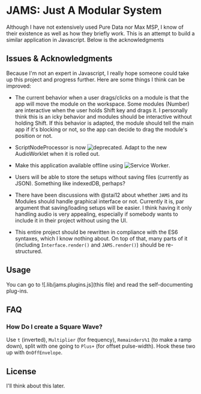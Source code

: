 JAMS: Just A Modular System
====

Although I have not extensively used Pure Data nor Max MSP, I know of their existence as well as how they briefly work. This is an attempt to build a similar application in Javascript. Below is the acknowledgments

## Issues & Acknowledgments

Because I'm not an expert in Javascript, I really hope someone could take up this project and progress further. Here are some things I think can be improved:

* The current behavior when a user drags/clicks on a module is that the app will move the module on the workspace. Some modules (Number) are interactive when the user holds Shift key and drags it. I personally think this is an icky behavior and modules should be interactive without holding Shift. If this behavior is adapted, the module should tell the main app if it's blocking or not, so the app can decide to drag the module's position or not.

* ScriptNodeProcessor is now ![deprecated](https://webaudio.github.io/web-audio-api/#the-scriptprocessornode-interface---deprecated). Adapt to the new AudioWorklet when it is rolled out.

* Make this application available offline using ![Service Worker](https://developer.mozilla.org/en-US/docs/Web/API/Service_Worker_API).

* Users will be able to store the setups without saving files (currently as JSON). Something like indexedDB, perhaps?

* There have been discussions with @stai12 about whether `JAMS` and its Modules should handle graphical interface or not. Currently it is, par argument that saving/loading setups will be easier. I think having it only handling audio is very appealing, especially if somebody wants to include it in their project without using the UI.

* This entire project should be rewritten in compliance with the ES6 syntaxes, which I know nothing about. On top of that, many parts of it (including `Interface.render()` and `JAMS.render()`) should be re-structured.

## Usage

You can go to ![.lib/jams.plugins.js](this file) and read the self-documenting plug-ins.

## FAQ

### How Do I create a Square Wave?

Use `t` (inverted), `Multiplier` (for frequency), `Remainders%1` (to make a ramp down), split with one going to `Plus+` (for offset pulse-width). Hook these two up with `OnOffEnvelope`. 

## License

I'll think about this later. 